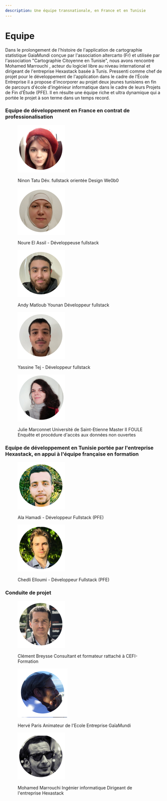 ```yaml
---
description: Une équipe transnationale, en France et en Tunisie
---
```


# Equipe

Dans le prolongement de l'histoire de l'application de cartographie statistique GaiaMundi conçue par l'association altercarto (Fr) et utilisée par l'association "Cartographie Citoyenne en Tunisie", nous avons rencontré Mohamed Marrouchi , acteur du logiciel libre au niveau international et dirigeant de l'entreprise Hexastack basée à Tunis. Pressenti comme chef de projet pour le développement de l'application dans le cadre de l’École Entreprise il a propose d'incorporer au projet deux jeunes tunisiens en fin de parcours d'école d'ingénieur informatique dans le cadre de leurs Projets de Fin d’Étude (PFE). Il en résulte une équipe riche et ultra dynamique qui a portée le projet à son terme dans un temps record.

### Equipe de développement en France en contrat de professionalisation

<div>

<figure><img src="../.gitbook/assets/Ninon.png" alt=""><figcaption><p>Ninon Tatu Dév. fullstack orientée Design We0b0</p></figcaption></figure>

 

<figure><img src="../.gitbook/assets/Noure.png" alt=""><figcaption><p>Noure El Assil  - Développeuse fullstack</p></figcaption></figure>

</div>

<div>

<figure><img src="../.gitbook/assets/Andy.png" alt=""><figcaption><p>Andy Matloub Younan Développeur fullstack</p></figcaption></figure>

 

<figure><img src="../.gitbook/assets/Yassine.png" alt=""><figcaption><p>Yassine Tej  - Développeur fullstack</p></figcaption></figure>

</div>

<figure><img src="../.gitbook/assets/Julie.png" alt="" width="151"><figcaption><p>Julie Marconnet Université de Saint-Etienne Master II FOULE Enquête et procédure d'accès aux données non ouvertes</p></figcaption></figure>

### Equipe de développement en Tunisie portée par l'entreprise Hexastack, en appui à l'équipe française en formation

<div>

<figure><img src="../.gitbook/assets/Alaa.png" alt=""><figcaption><p>Ala Hamadi - Développeur Fullstack (PFE)</p></figcaption></figure>

 

<figure><img src="../.gitbook/assets/Chedli.png" alt=""><figcaption><p>Chedli Elloumi - Développeur Fullstack (PFE)</p></figcaption></figure>

</div>

### Conduite de projet

<div>

<figure><img src="../.gitbook/assets/Clement.png" alt=""><figcaption><p>Clément Breysse Consultant et formateur rattaché à CEFI-Formation</p></figcaption></figure>

 

<figure><img src="../.gitbook/assets/herve.png" alt=""><figcaption><p>Hervé Paris Animateur de l'Ecole Entreprise GaïaMundi</p></figcaption></figure>

 

<figure><img src="../.gitbook/assets/Mohamed.png" alt=""><figcaption><p>Mohamed Marrouchi Ingénier informatique Dirigeant de l'entreprise Hexastack</p></figcaption></figure>

</div>

